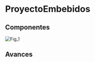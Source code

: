 # ProyectoEmbebidos

## Componentes
![Fig_1](https://github.com/u201712431/ProyectoEmbebidos/tree/main/Imagenes/ArduinoUNO.jpg?raw=true)

## Avances
